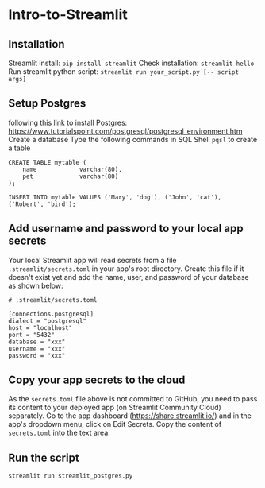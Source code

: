 # Intro-to-Streamlit

## Installation
Streamlit install: `pip install streamlit`
Check installation: `streamlit hello`
Run streamlit python script: `streamlit run your_script.py [-- script args]`

## Setup Postgres
following this link to install Postgres: https://www.tutorialspoint.com/postgresql/postgresql_environment.htm
Create a database
Type the following commands in SQL Shell `pqsl` to create a table
```
CREATE TABLE mytable (
    name            varchar(80),
    pet             varchar(80)
);

INSERT INTO mytable VALUES ('Mary', 'dog'), ('John', 'cat'), ('Robert', 'bird');
```

## Add username and password to your local app secrets
Your local Streamlit app will read secrets from a file `.streamlit/secrets.toml` in your app's root directory. Create this file if it doesn't exist yet and add the name, user, and password of your database as shown below:
```
# .streamlit/secrets.toml

[connections.postgresql]
dialect = "postgresql"
host = "localhost"
port = "5432"
database = "xxx"
username = "xxx"
password = "xxx"
```

## Copy your app secrets to the cloud
As the `secrets.toml` file above is not committed to GitHub, you need to pass its content to your deployed app (on Streamlit Community Cloud) separately. Go to the app dashboard (https://share.streamlit.io/) and in the app's dropdown menu, click on Edit Secrets. Copy the content of `secrets.toml` into the text area.

## Run the script
`streamlit run streamlit_postgres.py`